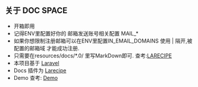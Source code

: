 
## 关于 DOC SPACE

- 开箱即用
- 记得ENV里配置好你的 邮箱发送账号相关配置 MAIL_*
- 如果你想限制注册邮箱可以在ENV里配置IN_EMAIL_DOMAINS 使用 | 隔开,被配置的邮箱域 才能成功注册.
- 只需要在resources/docs/*.0/ 里写MarkDown即可. 查考:[LARECIPE](https://larecipe.binarytorch.com.my/docs/1.0/overview)
- 本项目基于 [Laravel](https://laravel.com/) 
- Docs 插件为 [Larecipe](https://larecipe.binarytorch.com.my/docs/1.0/overview)
- Demo 查考: [Demo](https://larecipe.binarytorch.com.my/docs/1.0/overview)